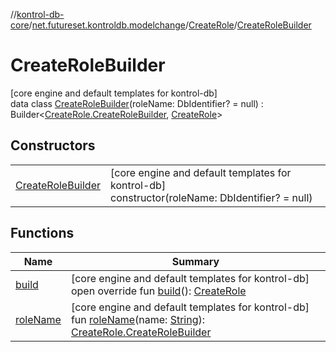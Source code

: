 //[kontrol-db-core](../../../../index.md)/[net.futureset.kontroldb.modelchange](../../index.md)/[CreateRole](../index.md)/[CreateRoleBuilder](index.md)

# CreateRoleBuilder

[core engine and default templates for kontrol-db]\
data class [CreateRoleBuilder](index.md)(roleName: DbIdentifier? = null) : Builder&lt;[CreateRole.CreateRoleBuilder](index.md), [CreateRole](../index.md)&gt;

## Constructors

| | |
|---|---|
| [CreateRoleBuilder](-create-role-builder.md) | [core engine and default templates for kontrol-db]<br>constructor(roleName: DbIdentifier? = null) |

## Functions

| Name | Summary |
|---|---|
| [build](build.md) | [core engine and default templates for kontrol-db]<br>open override fun [build](build.md)(): [CreateRole](../index.md) |
| [roleName](role-name.md) | [core engine and default templates for kontrol-db]<br>fun [roleName](role-name.md)(name: [String](https://kotlinlang.org/api/latest/jvm/stdlib/kotlin/-string/index.html)): [CreateRole.CreateRoleBuilder](index.md) |
